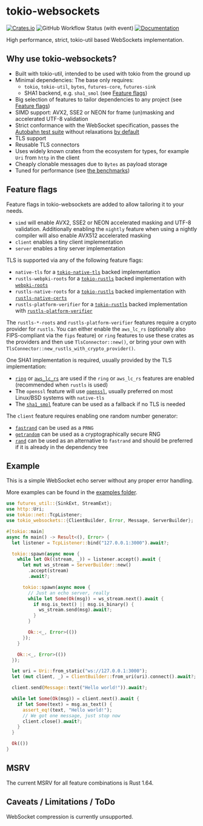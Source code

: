 # tokio-websockets

[![Crates.io](https://img.shields.io/crates/v/tokio-websockets.svg?maxAge=2592000)](https://crates.io/crates/tokio-websockets)
![GitHub Workflow Status (with event)](https://img.shields.io/github/actions/workflow/status/Gelbpunkt/tokio-websockets/ci.yml)
[![Documentation](https://img.shields.io/docsrs/tokio-websockets)](https://docs.rs/tokio-websockets)

High performance, strict, tokio-util based WebSockets implementation.

## Why use tokio-websockets?

- Built with tokio-util, intended to be used with tokio from the ground up
- Minimal dependencies: The base only requires:
  - `tokio`, `tokio-util`, `bytes`, `futures-core`, `futures-sink`
  - SHA1 backend, e.g. `sha1_smol` (see [Feature flags](#feature-flags))
- Big selection of features to tailor dependencies to any project (see [Feature flags](#feature-flags))
- SIMD support: AVX2, SSE2 or NEON for frame (un)masking and accelerated UTF-8 validation
- Strict conformance with the WebSocket specification, passes the [Autobahn test suite](https://github.com/crossbario/autobahn-testsuite) without relaxations [by default](https://gelbpunkt.github.io/tokio-websockets/index.html)
- TLS support
- Reusable TLS connectors
- Uses widely known crates from the ecosystem for types, for example `Uri` from `http` in the client
- Cheaply clonable messages due to `Bytes` as payload storage
- Tuned for performance (see [the benchmarks](./benches/README.md))

## Feature flags

Feature flags in tokio-websockets are added to allow tailoring it to your needs.

- `simd` will enable AVX2, SSE2 or NEON accelerated masking and UTF-8 validation. Additionally enabling the `nightly` feature when using a nightly compiler will also enable AVX512 accelerated masking
- `client` enables a tiny client implementation
- `server` enables a tiny server implementation

TLS is supported via any of the following feature flags:

- `native-tls` for a [`tokio-native-tls`](https://docs.rs/tokio-native-tls/latest/tokio_native_tls/) backed implementation
- `rustls-webpki-roots` for a [`tokio-rustls`](https://docs.rs/tokio-rustls/latest/tokio_rustls/) backed implementation with [`webpki-roots`](https://docs.rs/webpki-roots/latest/webpki_roots/)
- `rustls-native-roots` for a [`tokio-rustls`](https://docs.rs/tokio-rustls/latest/tokio_rustls/) backed implementation with [`rustls-native-certs`](https://docs.rs/rustls-native-certs/latest/rustls_native_certs/)
- `rustls-platform-verifier` for a [`tokio-rustls`](https://docs.rs/tokio-rustls/latest/tokio_rustls/) backed implementation with [`rustls-platform-verifier`](https://docs.rs/rustls-platform-verifier/latest/rustls_platform_verifier/)

The `rustls-*-roots` and `rustls-platform-verifier` features require a crypto provider for `rustls`. You can either enable the `aws_lc_rs` (optionally also FIPS-compliant via the `fips` feature) or `ring` features to use these crates as the providers and then use `TlsConnector::new()`, or bring your own with `TlsConnector::new_rustls_with_crypto_provider()`.

One SHA1 implementation is required, usually provided by the TLS implementation:

- [`ring`](https://docs.rs/ring/latest/ring/) or [`aws_lc_rs`](https://docs.rs/aws-lc-rs/latest/aws_lc_rs/) are used if the `ring` or `aws_lc_rs` features are enabled (recommended when `rustls` is used)
- The `openssl` feature will use [`openssl`](https://docs.rs/openssl/latest/openssl/), usually preferred on most Linux/BSD systems with `native-tls`
- The [`sha1_smol`](https://docs.rs/sha1_smol/latest/sha1_smol/) feature can be used as a fallback if no TLS is needed

The `client` feature requires enabling one random number generator:

- [`fastrand`](https://docs.rs/fastrand/latest/fastrand) can be used as a `PRNG`
- [`getrandom`](https://docs.rs/getrandom/latest/getrandom) can be used as a cryptographically secure RNG
- [`rand`](https://docs.rs/rand/latest/rand) can be used as an alternative to `fastrand` and should be preferred if it is already in the dependency tree

## Example

This is a simple WebSocket echo server without any proper error handling.

More examples can be found in the [examples folder](https://github.com/Gelbpunkt/tokio-websockets/tree/main/examples).

```rust
use futures_util::{SinkExt, StreamExt};
use http::Uri;
use tokio::net::TcpListener;
use tokio_websockets::{ClientBuilder, Error, Message, ServerBuilder};

#[tokio::main]
async fn main() -> Result<(), Error> {
  let listener = TcpListener::bind("127.0.0.1:3000").await?;

  tokio::spawn(async move {
    while let Ok((stream, _)) = listener.accept().await {
      let mut ws_stream = ServerBuilder::new()
        .accept(stream)
        .await?;

      tokio::spawn(async move {
        // Just an echo server, really
        while let Some(Ok(msg)) = ws_stream.next().await {
          if msg.is_text() || msg.is_binary() {
            ws_stream.send(msg).await?;
          }
        }

        Ok::<_, Error>(())
      });
    }

    Ok::<_, Error>(())
  });

  let uri = Uri::from_static("ws://127.0.0.1:3000");
  let (mut client, _) = ClientBuilder::from_uri(uri).connect().await?;

  client.send(Message::text("Hello world!")).await?;

  while let Some(Ok(msg)) = client.next().await {
    if let Some(text) = msg.as_text() {
      assert_eq!(text, "Hello world!");
      // We got one message, just stop now
      client.close().await?;
    }
  }

  Ok(())
}
```

## MSRV

The current MSRV for all feature combinations is Rust 1.64.

## Caveats / Limitations / ToDo

WebSocket compression is currently unsupported.
